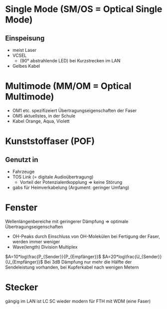 # Single Mode (SM/OS = Optical Single Mode)
## Einspeisung
- meist Laser
- VCSEL 
	- (90° abstrahlende LED) bei Kurzstrecken im LAN
- Gelbes Kabel

# Multimode (MM/OM = Optical Multimode)
- OM1 etc. spezifizeiert Übertragungseigenschaften der Faser
- OM5 aktuellstes, in der Schule 
- Kabel Orange, Aqua, Violett

# Kunststoffaser (POF)
## Genutzt in
- Fahrzeuge
- TOS Link (= digitale Audioübertragung)
	- Vorteil der Potenzialentkopplung => keine Störung
- gabs für Heimverkabelung (Argument: geringer Umfang)

# Fenster
Wellenlängenbereiche mit geringerer Dämpfung => optimale Übertragungseigenschaften
- OH-Peaks durch Einschluss von OH-Molekülen bei Fertigung der Faser, werden immer weniger
- Wave(length) Division Multiplex


$A=10*log\frac{P_{Sender}}{P_{Empfänger}}$
$A=20*log\frac{U_{Sender}}{U_{Empfänger}}$
Bei 3dB Dämpfung nur mehr die Hälfte der Sendeleistung vorhanden, bei Kupferkabel nach wenigen Metern

# Stecker
gängig im LAN ist LC
SC wieder modern für FTH mit WDM (eine Faser)